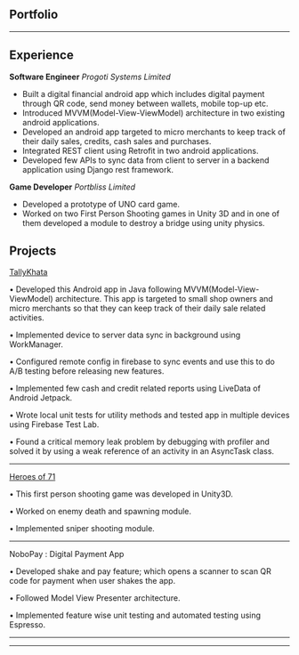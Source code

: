 ## Portfolio

---

## Experience

**Software Engineer**
*Progoti Systems Limited*

- Built a digital financial android app which includes digital payment through QR code, send money between wallets, mobile top-up etc.
- Introduced MVVM(Model-View-ViewModel) architecture in two existing android applications.
- Developed an android app targeted to micro merchants to keep track of their daily sales, credits, cash sales and
purchases.
- Integrated REST client using Retrofit in two android applications.
- Developed few APIs to sync data from client to server in a backend application using Django rest framework.

**Game Developer**
*Portbliss Limited*

- Developed a prototype of UNO card game.
- Worked on two First Person Shooting games in Unity 3D and in one of them developed a module to destroy a
bridge using unity physics.

## Projects

[TallyKhata](https://play.google.com/store/apps/details?id=com.progoti.tallykhata&hl=en&gl=US)

• Developed this Android app in Java following MVVM(Model-View-ViewModel) architecture. This app is targeted
to small shop owners and micro merchants so that they can keep track of their daily sale related activities.

• Implemented device to server data sync in background using WorkManager.

• Configured remote config in firebase to sync events and use this to do A/B testing before releasing new features.

• Implemented few cash and credit related reports using LiveData of Android Jetpack.

• Wrote local unit tests for utility methods and tested app in multiple devices using Firebase Test Lab.

• Found a critical memory leak problem by debugging with profiler and solved it by using a weak reference of an
activity in an AsyncTask class.



---
[Heroes of 71](https://play.google.com/store/apps/details?id=com.portbliss.ho71&hl=en&gl=US)

• This first person shooting game was developed in Unity3D.

• Worked on enemy death and spawning module.

• Implemented sniper shooting module.

---
NoboPay : Digital Payment App

• Developed shake and pay feature; which opens a scanner to scan QR code for payment when user shakes the app.

• Followed Model View Presenter architecture.

• Implemented feature wise unit testing and automated testing using Espresso.

---


---


